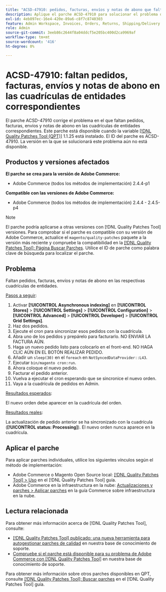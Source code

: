 ```yaml
---
title: "ACSD-47910: pedidos, facturas, envíos y notas de abono que faltan en las cuadrículas de entidades respectivas"
description: Aplique el parche ACSD-47910 para solucionar el problema de Adobe Commerce en el que faltan pedidos, facturas, envíos y notas de abono en las cuadrículas de entidades correspondientes.
exl-id: 4eb897ec-16e4-420e-89a6-c8f7c8740303
feature: Admin Workspace, Invoices, Orders, Returns, Shipping/Delivery
role: Admin
source-git-commit: 3eeb86c2644f8a04ddcf5e205bc400d2ca9969af
workflow-type: tm+mt
source-wordcount: '416'
ht-degree: 0%

---
```


# ACSD-47910: faltan pedidos, facturas, envíos y notas de abono en las cuadrículas de entidades correspondientes

El parche ACSD-47910 corrige el problema en el que faltan pedidos, facturas, envíos y notas de abono en las cuadrículas de entidades correspondientes. Este parche está disponible cuando la variable [[!DNL Quality Patches Tool (QPT)]](/help/announcements/adobe-commerce-announcements/magento-quality-patches-released-new-tool-to-self-serve-quality-patches.md) 1.1.25 está instalado. El ID del parche es ACSD-47910. La versión en la que se solucionará este problema aún no está disponible.

## Productos y versiones afectados

**El parche se crea para la versión de Adobe Commerce:**
* Adobe Commerce (todos los métodos de implementación) 2.4.4-p1

**Compatible con las versiones de Adobe Commerce:**
* Adobe Commerce (todos los métodos de implementación) 2.4.4 - 2.4.5-p4

>[!NOTE]
>
>El parche podría aplicarse a otras versiones con [!DNL Quality Patches Tool] versiones. Para comprobar si el parche es compatible con su versión de Adobe Commerce, actualice el `magento/quality-patches` paquete a la versión más reciente y compruebe la compatibilidad en la [[!DNL Quality Patches Tool]: Página Buscar Parches](https://experienceleague.adobe.com/tools/commerce-quality-patches/index.html). Utilice el ID de parche como palabra clave de búsqueda para localizar el parche.

## Problema

Faltan pedidos, facturas, envíos y notas de abono en las respectivas cuadrículas de entidades.

<u>Pasos a seguir</u>:

1. Activar **[!UICONTROL Asynchronous indexing]** en **[!UICONTROL Stores]** > **[!UICONTROL Settings]** > **[!UICONTROL Configuration]** > **[!UICONTROL Advanced]** > **[!UICONTROL Developer]** > **[!UICONTROL Grid Settings]**.
1. Haz dos pedidos.
1. Ejecute el cron para sincronizar esos pedidos con la cuadrícula.
1. Abra uno de los pedidos y prepárelo para facturarlo. NO ENVIAR LA FACTURA AÚN.
1. Haga un nuevo pedido listo para colocarlo en el front-end. NO HAGA CLIC AÚN EN EL BOTÓN REALIZAR PEDIDO.
1. Añadir un `sleep(30)` en el `foreach` en `NotSyncedDataProvider::L43`.
1. Ejecutar `bin/magento cron:run`.
1. Ahora coloque el nuevo pedido.
1. Facturar el pedido anterior.
1. Vuelva a ejecutar el cron esperando que se sincronice el nuevo orden.
1. Vaya a la cuadrícula de pedidos en Admin.

<u>Resultados esperados</u>:

El nuevo orden debe aparecer en la cuadrícula del orden.

<u>Resultados reales</u>:

La actualización de pedido anterior se ha sincronizado con la cuadrícula (**[!UICONTROL status: Processing]**). El nuevo orden nunca aparece en la cuadrícula.

## Aplicar el parche

Para aplicar parches individuales, utilice los siguientes vínculos según el método de implementación:

* Adobe Commerce o Magento Open Source local: [[!DNL Quality Patches Tool] > Uso](https://experienceleague.adobe.com/docs/commerce-operations/tools/quality-patches-tool/usage.html) en el [!DNL Quality Patches Tool] guía.
* Adobe Commerce en la infraestructura en la nube: [Actualizaciones y parches > Aplicar parches](https://experienceleague.adobe.com/docs/commerce-cloud-service/user-guide/develop/upgrade/apply-patches.html) en la guía Commerce sobre infraestructura en la nube.

## Lectura relacionada

Para obtener más información acerca de [!DNL Quality Patches Tool], consulte:

* [[!DNL Quality Patches Tool] publicado: una nueva herramienta para autogestionar parches de calidad](/help/announcements/adobe-commerce-announcements/magento-quality-patches-released-new-tool-to-self-serve-quality-patches.md) en nuestra base de conocimiento de soporte.
* [Compruebe si el parche está disponible para su problema de Adobe Commerce con [!DNL Quality Patches Tool]](/help/support-tools/patches-available-in-qpt-tool/check-patch-for-magento-issue-with-magento-quality-patches.md) en nuestra base de conocimiento de soporte.

Para obtener más información sobre otros parches disponibles en QPT, consulte [[!DNL Quality Patches Tool]: Buscar parches](https://experienceleague.adobe.com/tools/commerce-quality-patches/index.html) en el [!DNL Quality Patches Tool] guía.
